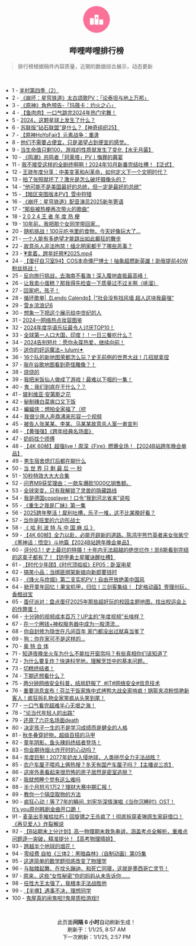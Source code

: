 <div align="center">
    <img src="./assets/icon_rank.png" alt="logo" />
    <h2>哔哩哔哩排行榜</h>
</div>

> 排行榜根据稿件内容质量，近期的数据综合展示，动态更新

<br />

<ul><li><span>1 - <a href=https://www.bilibili.com/BV11k6sYQEtS target=_blank>羊村第四季（2）</a></span></li><li><span>2 - <a href=https://www.bilibili.com/BV1uf6tYBEWN target=_blank>《崩坏：星穹铁道》太古颂歌PV：「论泰坦与地上万邦」</a></span></li><li><span>3 - <a href=https://www.bilibili.com/BV1PH6GYUEZC target=_blank>《原神》角色预告-「玛薇卡：灼火之心」</a></span></li><li><span>4 - <a href=https://www.bilibili.com/BV1Hh6tYoED9 target=_blank>【鱼肉肉】一口气跳完2024年热门宅舞！</a></span></li><li><span>5 - <a href=https://www.bilibili.com/BV1zw68YsEP9 target=_blank>2024，这颗星球上发生了什么？</a></span></li><li><span>6 - <a href=https://www.bilibili.com/BV14UC4YTExB target=_blank>苏联版“钻石联盟”是什么？【神奇组织25】</a></span></li><li><span>7 - <a href=https://www.bilibili.com/BV12jChYyEEz target=_blank>【原神HoYoFair】元素战争：重逢</a></span></li><li><span>8 - <a href=https://www.bilibili.com/BV18N6hYGEei target=_blank>他们不需要占便宜，只是渴望占到便宜的感觉。</a></span></li><li><span>9 - <a href=https://www.bilibili.com/BV18A6HYQErc target=_blank>当生命值只剩100，游戏的性质就发生了变化【水无月菌】</a></span></li><li><span>10 - <a href=https://www.bilibili.com/BV1Qs6aY7E38 target=_blank>《鸣潮》共鸣者「珂莱塔」PV丨悔罪的暮宴</a></span></li><li><span>11 - <a href=https://www.bilibili.com/BV1jXC8YwEym target=_blank>我不接受这样的全剧终啊啊！2024年10月新番完结吐槽！【泛式】</a></span></li><li><span>12 - <a href=https://www.bilibili.com/BV1JJ67YsEz2 target=_blank>王骁年度分享：中美变革和AI革命，如何定义下一个文明时代？</a></span></li><li><span>13 - <a href=https://www.bilibili.com/BV1DM6GY4Edo target=_blank>拍了张照就坏了？激光是怎么破坏摄像头的？</a></span></li><li><span>14 - <a href=https://www.bilibili.com/BV1pc63YVEjG target=_blank>“他可能不是美国最好的总统，但一定是最好的总统”</a></span></li><li><span>15 - <a href=https://www.bilibili.com/BV1RG6nYdEzg target=_blank>【暗区突围版本PV】雪中狩猎</a></span></li><li><span>16 - <a href=https://www.bilibili.com/BV1eQ6EYHEvd target=_blank>《崩坏：星穹铁道》配音演员2025新年寄语</a></span></li><li><span>17 - <a href=https://www.bilibili.com/BV11G6hYqEA7 target=_blank>“那些被热梗再次带火的歌曲”</a></span></li><li><span>18 - <a href=https://www.bilibili.com/BV1Qe6bYCExr target=_blank>2&nbsp;0&nbsp;2&nbsp;4&nbsp;王&nbsp;者&nbsp;年&nbsp;度&nbsp;热&nbsp;梗</a></span></li><li><span>19 - <a href=https://www.bilibili.com/BV1TeC8Y5EWV target=_blank>10年前，我把那个女同学带回家…</a></span></li><li><span>20 - <a href=https://www.bilibili.com/BV1bQ6gYJEFg target=_blank>随机挑战！100元吃书里的食物，今天好像玩大了…</a></span></li><li><span>21 - <a href=https://www.bilibili.com/BV1L26tY2EP6 target=_blank>一个人能有多绝望才能跳出如此癫狂的舞步</a></span></li><li><span>22 - <a href=https://www.bilibili.com/BV1df63YYEj2 target=_blank>故意杀人非法拘禁！缅北明家都干了哪些恶事？</a></span></li><li><span>23 - <a href=https://www.bilibili.com/BV1i7CnYPEiH target=_blank>💗拿着，跨年好用💗2025.mp4</a></span></li><li><span>24 - <a href=https://www.bilibili.com/BV1iF6xYgExR target=_blank>【蛋仔自习室94】COS本命僵尸博士！抽象超燃新英雄！助我提前40W粉丝挑战！</a></span></li><li><span>25 - <a href=https://www.bilibili.com/BV1176GYnEco target=_blank>反向旅行挑战，去海南不看海！深入腹地直抵最高峰！</a></span></li><li><span>26 - <a href=https://www.bilibili.com/BV1pC6aYNEG1 target=_blank>让我卖小蛋糕？那我得先检查一下质量过不过关啊（哧溜）</a></span></li><li><span>27 - <a href=https://www.bilibili.com/BV11eC8Y5E2U target=_blank>回家吧，孩子！</a></span></li><li><span>28 - <a href=https://www.bilibili.com/BV1Je6WYuEVu target=_blank>循环歌单|【Lendo&nbsp;Calendo】|“社会没有挡风墙&nbsp;超人这块我最强”</a></span></li><li><span>29 - <a href=https://www.bilibili.com/BV1cL6bYoEbt target=_blank>雪乡流浪记6</a></span></li><li><span>30 - <a href=https://www.bilibili.com/BV1FE6bYREP3 target=_blank>想象一下把这个展示给中世纪的人</a></span></li><li><span>31 - <a href=https://www.bilibili.com/BV1Gs63YoEA6 target=_blank>2024—网络热点妆容图鉴</a></span></li><li><span>32 - <a href=https://www.bilibili.com/BV16bChYiEv3 target=_blank>2024年度华语乐坛最令人讨厌TOP10！</a></span></li><li><span>33 - <a href=https://www.bilibili.com/BV1K3CbY3Emo target=_blank>全球第一人口大国，印度！！一日三餐吃什么？</a></span></li><li><span>34 - <a href=https://www.bilibili.com/BV1q26EYREKq target=_blank>2024告别短片：愿你永葆热爱，继续向前！</a></span></li><li><span>35 - <a href=https://www.bilibili.com/BV1TB6VYdEb4 target=_blank>送你的好运魔法~&nbsp;lulumi✦</a></span></li><li><span>36 - <a href=https://www.bilibili.com/BV1qeChYAEK6 target=_blank>16个队的新地图荣都怎么玩？史无前例的世界大战！几招就拿捏</a></span></li><li><span>37 - <a href=https://www.bilibili.com/BV1iqChYcEU3 target=_blank>我在谷歌地图看到奇怪雕像？！</a></span></li><li><span>38 - <a href=https://www.bilibili.com/BV1JT63YuEMV target=_blank>烧烧的</a></span></li><li><span>39 - <a href=https://www.bilibili.com/BV1i4CsYCE3N target=_blank>我把米饭仙人做成了游戏！最难以下咽的一集！</a></span></li><li><span>40 - <a href=https://www.bilibili.com/BV14u6hYzE38 target=_blank>鬼：我们到底在干什么？？</a></span></li><li><span>41 - <a href=https://www.bilibili.com/BV12x6EYuEeB target=_blank>玻利维亚·安第斯之花</a></span></li><li><span>42 - <a href=https://www.bilibili.com/BV1LS6tYyEMC target=_blank>秘制辣白菜爽口又下饭</a></span></li><li><span>43 - <a href=https://www.bilibili.com/BV1n3CnYuEjh target=_blank>蝙蝠侠：想拍全家福了（挖</a></span></li><li><span>44 - <a href=https://www.bilibili.com/BV1EUCEYNEme target=_blank>我很少用人声鼎沸来形容一个视频</a></span></li><li><span>45 - <a href=https://www.bilibili.com/BV1Qc6gYWEsy target=_blank>被告人张某某、李某、马某某故意杀人案一审宣判</a></span></li><li><span>46 - <a href=https://www.bilibili.com/BV1SL65Y8ELU target=_blank>【黄强强】《跨年经典名场面》</a></span></li><li><span>47 - <a href=https://www.bilibili.com/BV1N36hYMEM9 target=_blank>奶妈找个师傅</a></span></li><li><span>48 - <a href=https://www.bilibili.com/BV1vk6GYPE8y target=_blank>【4K&nbsp;60帧】超强live！周深《Fire》燃爆全场！【2024B站跨年晚会单品】</a></span></li><li><span>49 - <a href=https://www.bilibili.com/BV1GD6xYKESt target=_blank>男生宿舍熄灯后都在聊什么</a></span></li><li><span>50 - <a href=https://www.bilibili.com/BV1n567YZEkU target=_blank>当&nbsp;世&nbsp;界&nbsp;只&nbsp;剩&nbsp;最&nbsp;后&nbsp;一&nbsp;秒</a></span></li><li><span>51 - <a href=https://www.bilibili.com/BV15zCJYcEjf target=_blank>10秒特效大大大合集</a></span></li><li><span>52 - <a href=https://www.bilibili.com/BV1jm68Y9EHg target=_blank>问界M9获奖理由：一款车爆砍1000亿销售额。</a></span></li><li><span>53 - <a href=https://www.bilibili.com/BV1SrCsYPEba target=_blank>全球突变，只有我解锁了灵兽的隐藏路线</a></span></li><li><span>54 - <a href=https://www.bilibili.com/BV19o68YmE54 target=_blank>我是德国cosplayer！口令“我到河北省来”说啦</a></span></li><li><span>55 - <a href=https://www.bilibili.com/BV1vj63YAEhn target=_blank>《重生之我是厂妹》第一集</a></span></li><li><span>56 - <a href=https://www.bilibili.com/BV1gY6VYcEn3 target=_blank>2025跨年整活！犀利吐槽，乐子一堆，这不比某晚好看？</a></span></li><li><span>57 - <a href=https://www.bilibili.com/BV16668YbEHt target=_blank>当你是班里的六边形战士</a></span></li><li><span>58 - <a href=https://www.bilibili.com/BV1ht63YREAq target=_blank>《&nbsp;哈&nbsp;利&nbsp;波&nbsp;特&nbsp;与&nbsp;中&nbsp;国&nbsp;麻&nbsp;瓜&nbsp;》</a></span></li><li><span>59 - <a href=https://www.bilibili.com/BV17H6LYLEbj target=_blank>【4K&nbsp;60帧】全力以赴，必能开辟新的道路。陈鸿宇熊竹英者来女张紫宁《黑神话：悟空》斗地篇【2024B站跨年晚会单品】</a></span></li><li><span>60 - <a href=https://www.bilibili.com/BV1cqCxYdEKD target=_blank>评分0.1！史上最烂的特摄！十年内无法超越的绝世烂作！凯6能看到完结的这辈子都有了！【铠甲勇士星曜诀醒吐槽】</a></span></li><li><span>61 - <a href=https://www.bilibili.com/BV1ad6tY6EoE target=_blank>【时代少年团】《时代顶呱呱》EP05：卧室电星</a></span></li><li><span>62 - <a href=https://www.bilibili.com/BV1aoCAYCEWL target=_blank>搞笑小品：当绑匪绑架新娘向新郎要钱时</a></span></li><li><span>63 - <a href=https://www.bilibili.com/BV1b2CbYjEhf target=_blank>《烽火与炊烟》第二支实机PV！自由开放绝美中国风</a></span></li><li><span>64 - <a href=https://www.bilibili.com/BV1uR6xYYEbL target=_blank>掀开童年回忆！果宝机甲，归位！三剑客集结！【定格动画】壹理创玩，香橙战宝</a></span></li><li><span>65 - <a href=https://www.bilibili.com/BV1BVCaYiE77 target=_blank>蛋仔派对：盘点蛋仔2025年那些超好玩的校园主题地图，找出校运会上的作弊蛋！</a></span></li><li><span>66 - <a href=https://www.bilibili.com/BV1ZE6sYMExq target=_blank>十分钟的视频成本百万？UP主的“年度视频”长啥样？</a></span></li><li><span>67 - <a href=https://www.bilibili.com/BV1XQCWYqEvv target=_blank>在一个圈钱+神权服务器中成为一股清流...</a></span></li><li><span>68 - <a href=https://www.bilibili.com/BV1Vo68YmEHM target=_blank>你自封修为隐世在凡间百年&nbsp;家门都没出过就喜当爹了</a></span></li><li><span>69 - <a href=https://www.bilibili.com/BV1Np6vYjEh6 target=_blank>狗：你在家可不是这样的…</a></span></li><li><span>70 - <a href=https://www.bilibili.com/BV1BD6aY8Eoo target=_blank>奥&nbsp;特&nbsp;合&nbsp;体</a></span></li><li><span>71 - <a href=https://www.bilibili.com/BV1kFC8YqEum target=_blank>知道夜晚坐火车为什么不能拉开窗帘吗？有些真相你们该知道了</a></span></li><li><span>72 - <a href=https://www.bilibili.com/BV16WCbYwETz target=_blank>为什么要复炸？快速科学地，理解烹饪中的基本问题。</a></span></li><li><span>73 - <a href=https://www.bilibili.com/BV1YFC6Y7EB4 target=_blank>切糕终结者！</a></span></li><li><span>74 - <a href=https://www.bilibili.com/BV1hmChYWESh target=_blank>下期还想看什么？</a></span></li><li><span>75 - <a href=https://www.bilibili.com/BV18zCsYvE8q target=_blank>两分钟网络安全科普，结局舒服了&nbsp;&nbsp;#IT#网络安全#信息技术</a></span></li><li><span>76 - <a href=https://www.bilibili.com/BV1se68YYEbR target=_blank>重要消息宣布！芬兰干饭家族中式烤鸭大战全家啃疯！锅盔夹凉粉惊艳新客人！疯狂拆礼物全家笑疯从头笑到尾！</a></span></li><li><span>77 - <a href=https://www.bilibili.com/BV12W6tYaEY5 target=_blank>一口气看完超难半心无垠之海！</a></span></li><li><span>78 - <a href=https://www.bilibili.com/BV1Wf6gYyE77 target=_blank>“论当代年轻人的出路”</a></span></li><li><span>79 - <a href=https://www.bilibili.com/BV1KP64Y4EUF target=_blank>还原了六花名场面death</a></span></li><li><span>80 - <a href=https://www.bilibili.com/BV1bH68YrEa1 target=_blank>决定孩子一生的不是学习成绩而是健全的人格</a></span></li><li><span>81 - <a href=https://www.bilibili.com/BV1b76tYiE4C target=_blank>秋冬叠穿好物，超级百搭的马甲</a></span></li><li><span>82 - <a href=https://www.bilibili.com/BV1xQC4YNEh9 target=_blank>童年阴影，鱼头辣妈终结者登场！</a></span></li><li><span>83 - <a href=https://www.bilibili.com/BV16S6pYuEG9 target=_blank>你会期待烟火炸开时的心动吗？</a></span></li><li><span>84 - <a href=https://www.bilibili.com/BV1UN6hYgE92 target=_blank>年度巨制！2077年奶龙入侵地球，人类拼尽全力无法战胜？</a></span></li><li><span>85 - <a href=https://www.bilibili.com/BV1WN6VYEE7Y target=_blank>农户车厘子喂鸡上俩热搜？冬天有国产车厘子吗？【主播说三农】</a></span></li><li><span>86 - <a href=https://www.bilibili.com/BV1FWkCYvECQ target=_blank>这座外表看起来很恐怖的房子居然是密室逃脱？</a></span></li><li><span>87 - <a href=https://www.bilibili.com/BV1xrCpYxEnH target=_blank>我就想睡个觉有这么难吗</a></span></li><li><span>88 - <a href=https://www.bilibili.com/BV1uf6tYBEpM target=_blank>半个月怒亏1万2？理财大赛中期汇报！</a></span></li><li><span>89 - <a href=https://www.bilibili.com/BV1BK68YQEFZ target=_blank>教你一个隔空取物的方法</a></span></li><li><span>90 - <a href=https://www.bilibili.com/BV1zS6pYuEGF target=_blank>疯狂心动！等了7年的瞬间..刘宪华深情演唱《当你沉睡时》OST！It’s&nbsp;you原创韩剧金曲开口跪！</a></span></li><li><span>91 - <a href=https://www.bilibili.com/BV1pACaYVEsH target=_blank>麦圣出手摧枯拉朽！回旋镖之王杀疯了！彻底拆穿麦琳原生家庭借口！《再见爱人》炸裂解说</a></span></li><li><span>92 - <a href=https://www.bilibili.com/BV1sp6WY2EJG target=_blank>【B站期末上分计划】高一物理期末救急串讲，涵盖考点全解析，重难点问题逐一突破，精准提分！【高考物理晴姐】</a></span></li><li><span>93 - <a href=https://www.bilibili.com/BV1ws6YYTExP target=_blank>跨越半个地球的烟花！</a></span></li><li><span>94 - <a href=https://www.bilibili.com/BV1fKCzYWEkU target=_blank>零经费&nbsp;自拍《三体2：黑暗森林》（自制动画）第05集</a></span></li><li><span>95 - <a href=https://www.bilibili.com/BV11x6xYpEMU target=_blank>这道简单的数学题彻底改变了物理学</a></span></li><li><span>96 - <a href=https://www.bilibili.com/BV1vRCrYbEd6 target=_blank>与骷髅起舞、在坟头蹦迪、和死亡同寝，这就是墨西哥亡灵节！</a></span></li><li><span>97 - <a href=https://www.bilibili.com/BV1DK6GYZE2q target=_blank>原来，这些“女性秘密”你的妈妈从未告诉你……</a></span></li><li><span>98 - <a href=https://www.bilibili.com/BV15S6tYyEZ9 target=_blank>任性大王太强了，我根本无法战胜他</a></span></li><li><span>99 - <a href=https://www.bilibili.com/BV1xXCbYGE6k target=_blank>【半佛】遇事不决，理想同学</a></span></li><li><span>100 - <a href=https://www.bilibili.com/BV1Gh6LYuEqM target=_blank>鬼屋真的闹鬼啦!!鬼屋质检游戏!!</a></span></li></ul>

<br />

<p align=center>此页面<strong>间隔 6 小时</strong>自动刷新生成！<br>刷新于：1/1/25, 8:57 AM<br>下一次刷新：1/1/25, 2:57 PM</p>
